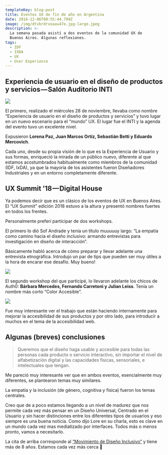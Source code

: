 ```yaml
---
templateKey: blog-post
title: Eventos UX de fin de año en Argentina
date: 2018-12-06T00:55:44.799Z
image: /img/dtvbrdrxoaau47e.jpg-large.jpeg
description: >-
  La semana pasada asistí a dos eventos de la comunidad UX de
  Buenos Aires. Algunas reflexiones.
tags:
  - IDF
  - IXDA
  - UX
  - User Experience
---
```


## Experiencia de usuario en el diseño de productos y servicios — Salón Auditorio INTI

![](/img/20181128_085608_hdr.jpg)

El primero, realizado el miércoles 28 de noviembre, llevaba como nombre “Experiencia de usuario en el diseño de productos y servicios” y tuvo lugar en un nuevo escenario para el “mundo” UX. El lugar fue el INTI y la agenda del evento tuvo un excelente nivel.

Expusieron **Lorena Paz, Juan Marcos Ortiz, Sebastián Betti y Eduardo Mercovich**.

Cada uno, desde su propia visión de lo que es la Experiencia de Usuario y sus formas, enriqueció la mirada de un público nuevo, diferente al que estamos acostumbrados habitualmente como miembros de la comunidad (IDF, IxDA), ya que la mayoría de los asistentes fueron Diseñadores Industriales y en un entorno completamente diferente.

## UX Summit ’18 — Digital House

Ya podemos decir que es un clásico de los eventos de UX en Buenos Aires. El “UX Summit” edición 2018 estuvo a la altura y presentó nombres fuertes en todos los frentes.

Personalmente preferí participar de dos workshops.

El primero lo dió Sof Andrade y tenía un título muuuuuy largo: “La empatía como camino hacia el diseño inclusivo: armando entrevistas para investigación en diseño de interacción”.

Básicamente habló acerca de cómo preparar y llevar adelante una entrevista etnográfica. Introdujo un par de tips que pueden ser muy útiles a la hora de encarar ese desafío. Muy bueno!

![](/img/dtv0dyewoaaavdn.jpg-large.jpeg)

El segundo workshop del que participé, lo llevaron adelante los chicos de Auth0: **Bárbara Mercedes, Fernando Carretoni y Julian Leiss**. Tenía un nombre más corto “Color Accesible”.

![](/img/dtwocojwsaizvna.jpg-large.jpeg)

Fue muy interesante ver el trabajo que están haciendo internamente para mejorar la accesibilidad de sus productos y por otro lado, para introducir a muchos en el tema de la accesibilidad web.

## Algunas (breves) conclusiones

> Queremos que el diseño haga usable y accesible para todas las personas cada producto o servicio interactivo, sin importar el nivel de alfabetización digital y las capacidades físicas, sensoriales, e intelectuales que tengan.

Me pareció muy interesante ver que en ambos eventos, esencialmente muy diferentes, se plantearon temas muy similares.

La empatía y la inclusión (de género, cognitiva y física) fueron los temas centrales.

Creo que de a poco estamos llegando a un nivel de madurez que nos permite cada vez más pensar en un Diseño Universal, Centrado en el Usuario y sin hacer distinciones entre los diferentes tipos de usuarios y eso siempre es una buena noticia. Como dijo Lore en su charla, esto es clave en un mundo cada vez mas mediatizado por interfaces. Todos más o menos pronto, vamos a necesitarlo.

La cita de arriba corresponde al [“Movimiento de Diseño Inclusivo”](http://www.disenoinclusivo.org.ar/) y tiene más de 8 años. Estamos cada vez más cerca 💪
